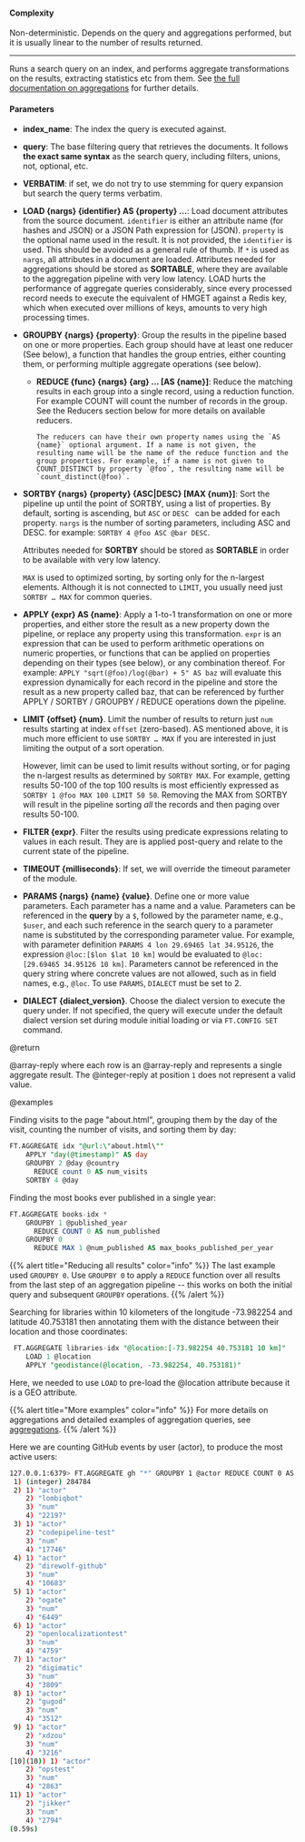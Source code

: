 #### Complexity

Non-deterministic. Depends on the query and aggregations performed, but it is usually linear to the number of results returned.

---

Runs a search query on an index, and performs aggregate transformations on the results, extracting statistics etc from them. See [the full documentation on aggregations](/redisearch/reference/aggregations) for further details.

#### Parameters

* **index_name**: The index the query is executed against.

* **query**: The base filtering query that retrieves the documents. It follows
  **the exact same syntax** as the search query, including filters, unions, not, optional, etc.

- **VERBATIM**: if set, we do not try to use stemming for query expansion but search the query terms verbatim.

* **LOAD {nargs} {identifier} AS {property} …**: Load document attributes from the source document.
  `identifier` is either an attribute name (for hashes and JSON) or a JSON Path expression for (JSON).
  `property` is the optional name used in the result. It is not provided, the `identifier` is used.
  This should be avoided as a general rule of thumb.
  If `*` is used as `nargs`, all attributes in a document are loaded.
  Attributes needed for aggregations should be stored as **SORTABLE**,
  where they are available to the aggregation pipeline with very low latency. LOAD hurts the
  performance of aggregate queries considerably, since every processed record needs to execute the
  equivalent of HMGET against a Redis key, which when executed over millions of keys, amounts to very
  high processing times.

* **GROUPBY {nargs} {property}**: Group the results in the pipeline based on one or more properties.
  Each group should have at least one reducer (See below), a function that handles the group entries,
  either counting them, or performing multiple aggregate operations (see below).
    * **REDUCE {func} {nargs} {arg} … [AS {name}]**: Reduce the matching results in each group into a single record, using a reduction function. For example COUNT will count the number of records in the group. See the Reducers section below for more details on available reducers.

          The reducers can have their own property names using the `AS {name}` optional argument. If a name is not given, the resulting name will be the name of the reduce function and the group properties. For example, if a name is not given to COUNT_DISTINCT by property `@foo`, the resulting name will be `count_distinct(@foo)`.

* **SORTBY {nargs} {property} {ASC|DESC} [MAX {num}]**: Sort the pipeline up until the point of SORTBY,
  using a list of properties. By default, sorting is ascending, but `ASC` or `DESC ` can be added for
  each property. `nargs` is the number of sorting parameters, including ASC and DESC. for example:
  `SORTBY 4 @foo ASC @bar DESC`.

  Attributes needed for **SORTBY** should be stored as **SORTABLE** in order to be available with very low latency.

    `MAX` is used to optimized sorting, by sorting only for the n-largest elements. Although it is not connected to `LIMIT`, you usually need just `SORTBY … MAX` for common queries.

* **APPLY {expr} AS {name}**: Apply a 1-to-1 transformation on one or more properties, and either
  store the result as a new property down the pipeline, or replace any property using this
  transformation. `expr` is an expression that can be used to perform arithmetic operations on numeric
  properties, or functions that can be applied on properties depending on their types (see below), or
  any combination thereof. For example: `APPLY "sqrt(@foo)/log(@bar) + 5" AS baz` will evaluate this
  expression dynamically for each record in the pipeline and store the result as a new property called
  baz, that can be referenced by further APPLY / SORTBY / GROUPBY / REDUCE operations down the
  pipeline.

* **LIMIT {offset} {num}**. Limit the number of results to return just `num` results starting at index
  `offset` (zero-based). AS mentioned above, it is much more efficient to use `SORTBY … MAX` if you
  are interested in just limiting the output of a sort operation.

    However, limit can be used to limit results without sorting, or for paging the n-largest results as determined by `SORTBY MAX`. For example, getting results 50-100 of the top 100 results is most efficiently expressed as `SORTBY 1 @foo MAX 100 LIMIT 50 50`. Removing the MAX from SORTBY will result in the pipeline sorting _all_ the records and then paging over results 50-100.

* **FILTER {expr}**. Filter the results using predicate expressions relating to values in each result.
  They are is applied post-query and relate to the current state of the pipeline.

* **TIMEOUT {milliseconds}**: If set, we will override the timeout parameter of the module.

* **PARAMS {nargs} {name} {value}**. Define one or more value parameters. Each parameter has a name and a value. Parameters can be referenced in the **query** by a `$`, followed by the parameter name, e.g., `$user`, and each such reference in the search query to a parameter name is substituted by the corresponding parameter value. For example, with parameter definition `PARAMS 4 lon 29.69465 lat 34.95126`, the expression `@loc:[$lon $lat 10 km]` would be evaluated to `@loc:[29.69465 34.95126 10 km]`. Parameters cannot be referenced in the query string where concrete values are not allowed, such as in field names, e.g., `@loc`. To use `PARAMS`, `DIALECT` must be set to 2.

* **DIALECT {dialect_version}**. Choose the dialect version to execute the query under. If not specified, the query will execute under the default dialect version set during module initial loading or via `FT.CONFIG SET` command.

@return

@array-reply where each row is an @array-reply and represents a single aggregate result.
The @integer-reply at position `1` does not represent a valid value.

@examples

Finding visits to the page "about.html", grouping them by the day of the visit, counting the number of visits, and sorting them by day:

```sql
FT.AGGREGATE idx "@url:\"about.html\""
    APPLY "day(@timestamp)" AS day
    GROUPBY 2 @day @country
      REDUCE count 0 AS num_visits
    SORTBY 4 @day
```

Finding the most books ever published in a single year:

```sql
FT.AGGREGATE books-idx *
    GROUPBY 1 @published_year
      REDUCE COUNT 0 AS num_published
    GROUPBY 0
      REDUCE MAX 1 @num_published AS max_books_published_per_year
```

{{% alert title="Reducing all results" color="info" %}}
The last example used `GROUPBY 0`. Use `GROUPBY 0` to apply a `REDUCE` function over all results from the last step of an aggregation pipeline -- this works on both the  initial query and subsequent `GROUPBY` operations.
{{% /alert %}}

Searching for libraries within 10 kilometers of the longitude -73.982254 and latitude 40.753181 then annotating them with the distance between their location and those coordinates:

```sql
 FT.AGGREGATE libraries-idx "@location:[-73.982254 40.753181 10 km]"
    LOAD 1 @location
    APPLY "geodistance(@location, -73.982254, 40.753181)"
```

Here, we needed to use `LOAD` to pre-load the @location attribute because it is a GEO attribute.

{{% alert title="More examples" color="info" %}}
For more details on aggregations and detailed examples of aggregation queries, see [aggregations](/redisearch/reference/aggregations).
{{% /alert %}}    

Here we are counting GitHub events by user (actor), to produce the most active users:

```sh
127.0.0.1:6379> FT.AGGREGATE gh "*" GROUPBY 1 @actor REDUCE COUNT 0 AS num SORTBY 2 @num DESC MAX 10
 1) (integer) 284784
 2) 1) "actor"
    2) "lombiqbot"
    3) "num"
    4) "22197"
 3) 1) "actor"
    2) "codepipeline-test"
    3) "num"
    4) "17746"
 4) 1) "actor"
    2) "direwolf-github"
    3) "num"
    4) "10683"
 5) 1) "actor"
    2) "ogate"
    3) "num"
    4) "6449"
 6) 1) "actor"
    2) "openlocalizationtest"
    3) "num"
    4) "4759"
 7) 1) "actor"
    2) "digimatic"
    3) "num"
    4) "3809"
 8) 1) "actor"
    2) "gugod"
    3) "num"
    4) "3512"
 9) 1) "actor"
    2) "xdzou"
    3) "num"
    4) "3216"
[10](10)) 1) "actor"
    2) "opstest"
    3) "num"
    4) "2863"
11) 1) "actor"
    2) "jikker"
    3) "num"
    4) "2794"
(0.59s)
```
